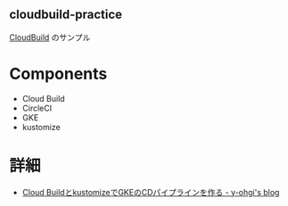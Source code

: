 cloudbuild-practice
---
[CloudBuild](https://cloud.google.com/cloud-build) のサンプル

# Components
* Cloud Build
* CircleCI
* GKE
* kustomize

# 詳細
* [Cloud BuildとkustomizeでGKEのCDパイプラインを作る - y-ohgi's blog](https://y-ohgi.hatenablog.com/entry/2018/09/06/080921)

